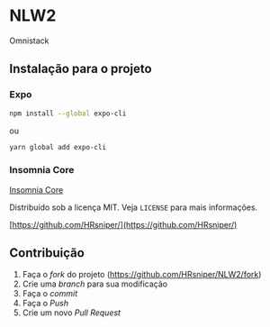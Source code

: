 # NLW2
Omnistack

## Instalação para o projeto 

### Expo
```sh
npm install --global expo-cli
```
ou
```sh
yarn global add expo-cli
```

### Insomnia Core
[Insomnia Core](https://insomnia.rest/download/#windows)

Distribuído sob a licença MIT. Veja `LICENSE` para mais informações.

[https://github.com/HRsniper/](https://github.com/HRsniper/)

## Contribuição 

1. Faça o _fork_ do projeto (<https://github.com/HRsniper/NLW2/fork>)
2. Crie uma _branch_ para sua modificação
3. Faça o _commit_ 
4. Faça o _Push_
5. Crie um novo _Pull Request_
